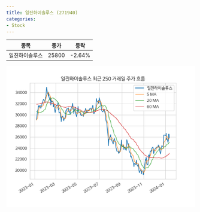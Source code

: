 ```yaml
---
title: 일진하이솔루스 (271940)
categories:
- Stock
---
```


|종목|종가|등락|
|----|----|----|
|일진하이솔루스|25800|-2.64%|

<!-- more -->

![271940](/assets/images/stock/271940.png)